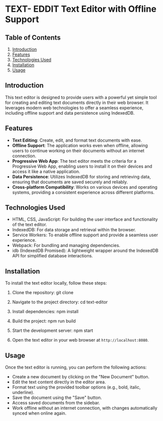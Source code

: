 # TEXT- EDDIT Text Editor with Offline Support

## Table of Contents

1. [Introduction](#introduction)
2. [Features](#features)
3. [Technologies Used](#technologies-used)
4. [Installation](#installation)
5. [Usage](#usage)



## Introduction

This text editor is designed to provide users with a powerful yet simple tool for creating and editing text documents directly in their web browser. It leverages modern web technologies to offer a seamless experience, including offline support and data persistence using IndexedDB.

## Features

- **Text Editing**: Create, edit, and format text documents with ease.
- **Offline Support**: The application works even when offline, allowing users to continue working on their documents without an internet connection.
- **Progressive Web App**: The text editor meets the criteria for a Progressive Web App, enabling users to install it on their devices and access it like a native application.
- **Data Persistence**: Utilizes IndexedDB for storing and retrieving data, ensuring that documents are saved securely and reliably.
- **Cross-platform Compatibility**: Works on various devices and operating systems, providing a consistent experience across different platforms.

## Technologies Used

- HTML, CSS, JavaScript: For building the user interface and functionality of the text editor.
- IndexedDB: For data storage and retrieval within the browser.
- Service Workers: To enable offline support and provide a seamless user experience.
- Webpack: For bundling and managing dependencies.
- idb (IndexedDB Promised): A lightweight wrapper around the IndexedDB API for simplified database interactions.

## Installation

To install the text editor locally, follow these steps:

1. Clone the repository: git clone <repository-url>

2. Navigate to the project directory: cd text-editor

3. Install dependencies: npm install

4. Build the project: npm run build


5. Start the development server: npm start

6. Open the text editor in your web browser at `http://localhost:8080`.

## Usage

Once the text editor is running, you can perform the following actions:

- Create a new document by clicking on the "New Document" button.
- Edit the text content directly in the editor area.
- Format text using the provided toolbar options (e.g., bold, italic, underline).
- Save the document using the "Save" button.
- Access saved documents from the sidebar.
- Work offline without an internet connection, with changes automatically synced when online again.





